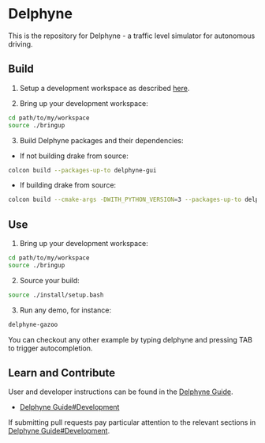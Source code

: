 # Delphyne

This is the repository for Delphyne - a traffic level simulator for autonomous driving.

## Build

1. Setup a development workspace as described [here](https://github.com/ToyotaResearchInstitute/dsim-repos-index/tree/master/setup/README.md).

2. Bring up your development workspace:

```sh
cd path/to/my/workspace
source ./bringup
```

3. Build Delphyne packages and their dependencies:

  - If not building drake from source:

   ```sh
   colcon build --packages-up-to delphyne-gui
   ```

  - If building drake from source:

   ```sh
   colcon build --cmake-args -DWITH_PYTHON_VERSION=3 --packages-up-to delphyne-gui
   ```

## Use

1. Bring up your development workspace:

```sh
cd path/to/my/workspace
source ./bringup
```

2. Source your build:

```sh
source ./install/setup.bash
```

3. Run any demo, for instance:

```sh
delphyne-gazoo
```

You can checkout any other example by typing delphyne and pressing TAB to trigger autocompletion.

## Learn and Contribute

User and developer instructions can be found in the
[Delphyne Guide](https://docs.google.com/document/d/1tQ9vDp084pMuHjYmtScLB3F1tdr4iP9w7_OTcoSM1zQ).

* [Delphyne Guide#Development](https://docs.google.com/document/d/1tQ9vDp084pMuHjYmtScLB3F1tdr4iP9w7_OTcoSM1zQ/edit#heading=h.lemp4kd4zn0j)

If submitting pull requests pay particular attention to the relevant sections in [Delphyne Guide#Development](https://docs.google.com/document/d/1tQ9vDp084pMuHjYmtScLB3F1tdr4iP9w7_OTcoSM1zQ/edit#heading=h.lemp4kd4zn0j).

